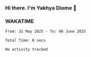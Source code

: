 ### Hi there. I'm Yakhya Diome 👋

### WAKATIME
<!--START_SECTION:waka-->

```txt
From: 31 May 2025 - To: 06 June 2025

Total Time: 0 secs

No activity tracked
```

<!--END_SECTION:waka-->
